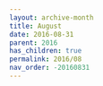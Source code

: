 ```yaml
---
layout: archive-month
title: August
date: 2016-08-31
parent: 2016
has_children: true
permalink: 2016/08
nav_order: -20160831
---
```

